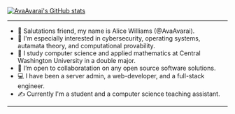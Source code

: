 [![AvaAvarai's GitHub stats](https://github-readme-stats.vercel.app/api?username=avaavarai)](https://github.com/anuraghazra/github-readme-stats)
***
- 👋 Salutations friend, my name is Alice Williams (@AvaAvarai). 
- 👀 I'm especially interested in cybersecurity, operating systems, autamata theory, and computational provability.
- 🌱 I study computer science and applied mathematics at Central Washington University in a double major.
- 💞️ I’m open to collaboratation on any open source software solutions.
- :computer: I have been a server admin, a web-developer, and a full-stack engineer.
- :writing_hand: Currently I'm a student and a computer science teaching assistant.
***
